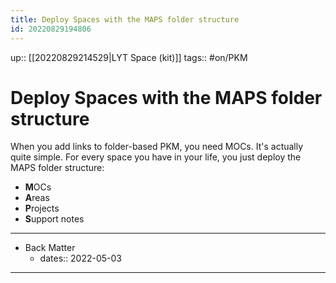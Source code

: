 ```yaml
---
title: Deploy Spaces with the MAPS folder structure
id: 20220829194806
---
```

up:: [[20220829214529|LYT Space (kit)]]
tags:: #on/PKM

# Deploy Spaces with the MAPS folder structure
When you add links to folder-based PKM, you need MOCs. It's actually quite simple. For every space you have in your life, you just deploy the MAPS folder structure:

- **M**OCs
- **A**reas
- **P**rojects
- **S**upport notes

---

- Back Matter
	- dates:: 2022-05-03

---